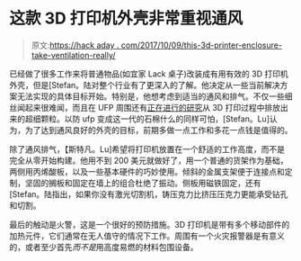 # 这款 3D 打印机外壳非常重视通风

> 原文:[https://hack aday . com/2017/10/09/this-3d-printer-enclosure-take-ventilation-really/](https://hackaday.com/2017/10/09/this-3d-printer-enclosure-takes-ventilation-seriously/)

已经做了很多工作来将普通物品(如宜家 Lack 桌子)改装成有用有效的 3D 打印机外壳，但是[Stefan。陆对整个行业有了更深入的了解。他决定从一些当前解决方案无法实现的具体目标开始。特别是，他想考虑到适当的通风和排气。不仅一些细丝闻起来很难闻，而且在 UFP 周围还有[正在进行的研究](https://hackaday.com/2016/02/01/3d-printing-fumes-new-science/)从 3D 打印过程中排放出来的超细颗粒。以防 ufp 变成这一代的石棉什么的同样可怕，[Stefan。Lu]认为，为了达到通风良好的外壳的目标，前期多做一点工作和多花一点钱是值得的。

除了通风排气，【斯特凡。Lu]希望将打印机放置在一个舒适的工作高度，而不是完全从零开始构建。他用不到 200 美元就做好了，用一个普通的货架作为基础，两侧用丙烯酸板，以及一些基本硬件的巧妙使用。倾斜的金属支架便于连接点和定制，坚固的搁板和固定在墙上的组合杜绝了振动。侧板用磁铁固定，还有[Stefan。陆指出，如果你没有激光切割机，铸压克力比挤压压克力更能承受钻孔和切割。

最后的触动是火警，这是一个很好的预防措施。3D 打印机是带有多个移动部件的加热元件，它们通常在无人值守的情况下工作。周围有一个火灾报警器是有意义的，或者至少首先*而不是*用高度易燃的材料包围设备。